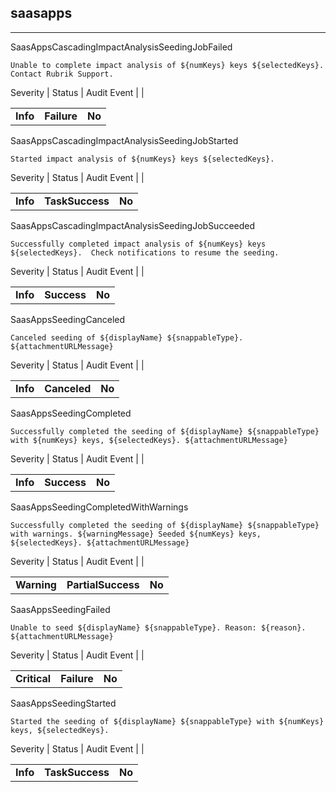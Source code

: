 ## saasapps

______________________________________________________________________

SaasAppsCascadingImpactAnalysisSeedingJobFailed

```text
Unable to complete impact analysis of ${numKeys} keys ${selectedKeys}.  Contact Rubrik Support.
```

Severity | Status | Audit Event | |

|          |             |        |
| -------- | ----------- | ------ |
| **Info** | **Failure** | **No** |

SaasAppsCascadingImpactAnalysisSeedingJobStarted

```text
Started impact analysis of ${numKeys} keys ${selectedKeys}.
```

Severity | Status | Audit Event | |

|          |                 |        |
| -------- | --------------- | ------ |
| **Info** | **TaskSuccess** | **No** |

SaasAppsCascadingImpactAnalysisSeedingJobSucceeded

```text
Successfully completed impact analysis of ${numKeys} keys ${selectedKeys}.  Check notifications to resume the seeding.
```

Severity | Status | Audit Event | |

|          |             |        |
| -------- | ----------- | ------ |
| **Info** | **Success** | **No** |

SaasAppsSeedingCanceled

```text
Canceled seeding of ${displayName} ${snappableType}. ${attachmentURLMessage}
```

Severity | Status | Audit Event | |

|          |              |        |
| -------- | ------------ | ------ |
| **Info** | **Canceled** | **No** |

SaasAppsSeedingCompleted

```text
Successfully completed the seeding of ${displayName} ${snappableType} with ${numKeys} keys, ${selectedKeys}. ${attachmentURLMessage}
```

Severity | Status | Audit Event | |

|          |             |        |
| -------- | ----------- | ------ |
| **Info** | **Success** | **No** |

SaasAppsSeedingCompletedWithWarnings

```text
Successfully completed the seeding of ${displayName} ${snappableType} with warnings. ${warningMessage} Seeded ${numKeys} keys, ${selectedKeys}. ${attachmentURLMessage}
```

Severity | Status | Audit Event | |

|             |                    |        |
| ----------- | ------------------ | ------ |
| **Warning** | **PartialSuccess** | **No** |

SaasAppsSeedingFailed

```text
Unable to seed ${displayName} ${snappableType}. Reason: ${reason}. ${attachmentURLMessage}
```

Severity | Status | Audit Event | |

|              |             |        |
| ------------ | ----------- | ------ |
| **Critical** | **Failure** | **No** |

SaasAppsSeedingStarted

```text
Started the seeding of ${displayName} ${snappableType} with ${numKeys} keys, ${selectedKeys}.
```

Severity | Status | Audit Event | |

|          |                 |        |
| -------- | --------------- | ------ |
| **Info** | **TaskSuccess** | **No** |
